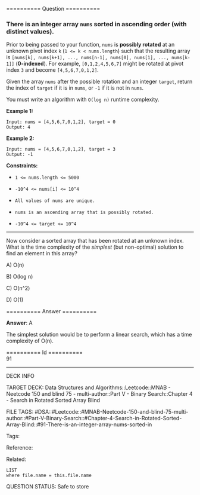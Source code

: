 ========== Question ==========  

### There is an integer array `nums` sorted in ascending order (with **distinct** values).

Prior to being passed to your function, `nums` is **possibly rotated** at an
unknown pivot index `k` (`1 <= k < nums.length`) such that the resulting array
is `[nums[k], nums[k+1], ..., nums[n-1], nums[0], nums[1], ..., nums[k-1]]`
(**0-indexed**). For example, `[0,1,2,4,5,6,7]` might be rotated at pivot index
`3` and become `[4,5,6,7,0,1,2]`.

Given the array `nums` after the possible rotation and an integer `target`,
return the index of `target` if it is in `nums`, or `-1` if it is not in `nums`.

You must write an algorithm with `O(log n)` runtime complexity.

**Example 1:**

```
Input: nums = [4,5,6,7,0,1,2], target = 0
Output: 4
```

**Example 2:**

```
Input: nums = [4,5,6,7,0,1,2], target = 3
Output: -1
```

**Constraints:**

- `1 <= nums.length <= 5000`

- `-10^4 <= nums[i] <= 10^4`

- `All values of nums are unique.`

- `nums is an ascending array that is possibly rotated.`

- `-10^4 <= target <= 10^4`

---

Now consider a sorted array that has been rotated at an unknown index. What is
the time complexity of the _simplest_ (but non-optimal) solution to find an
element in this array?

A) O(n)

B) O(log n)

C) O(n^2)

D) O(1)  

========== Answer ==========  

**Answer**: A

The simplest solution would be to perform a linear search, which has a time
complexity of O(n).

========== Id ==========  
91

---

DECK INFO

TARGET DECK: Data Structures and Algorithms::Leetcode::MNAB - Neetcode 150 and blind 75 - multi-author::Part V - Binary Search::Chapter 4 - Search in Rotated Sorted Array Blind

FILE TAGS: #DSA::#Leetcode::#MNAB-Neetcode-150-and-blind-75-multi-author::#Part-V-Binary-Search::#Chapter-4-Search-in-Rotated-Sorted-Array-Blind::#91-There-is-an-integer-array-nums-sorted-in

Tags:

Reference:

Related:

```dataview
LIST
where file.name = this.file.name
```
QUESTION STATUS: Safe to store
